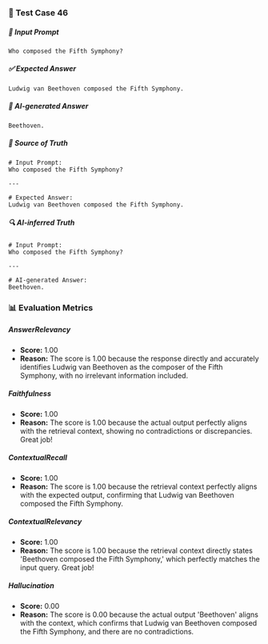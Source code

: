 ### 🧪 Test Case 46

##### 🧾 Input Prompt
```text
Who composed the Fifth Symphony?
```
##### ✅ Expected Answer
```text
Ludwig van Beethoven composed the Fifth Symphony.
```
##### 🤖 AI-generated Answer
```text
Beethoven.
```
##### 📘 Source of Truth
```text
# Input Prompt:
Who composed the Fifth Symphony?

---

# Expected Answer:
Ludwig van Beethoven composed the Fifth Symphony.
```
##### 🔍 AI-inferred Truth
```text
# Input Prompt:
Who composed the Fifth Symphony?

---

# AI-generated Answer:
Beethoven.
```
### 📊 Evaluation Metrics

##### AnswerRelevancy
- **Score:** 1.00
- **Reason:** The score is 1.00 because the response directly and accurately identifies Ludwig van Beethoven as the composer of the Fifth Symphony, with no irrelevant information included.

##### Faithfulness
- **Score:** 1.00
- **Reason:** The score is 1.00 because the actual output perfectly aligns with the retrieval context, showing no contradictions or discrepancies. Great job!

##### ContextualRecall
- **Score:** 1.00
- **Reason:** The score is 1.00 because the retrieval context perfectly aligns with the expected output, confirming that Ludwig van Beethoven composed the Fifth Symphony.

##### ContextualRelevancy
- **Score:** 1.00
- **Reason:** The score is 1.00 because the retrieval context directly states 'Beethoven composed the Fifth Symphony,' which perfectly matches the input query. Great job!

##### Hallucination
- **Score:** 0.00
- **Reason:** The score is 0.00 because the actual output 'Beethoven' aligns with the context, which confirms that Ludwig van Beethoven composed the Fifth Symphony, and there are no contradictions.

